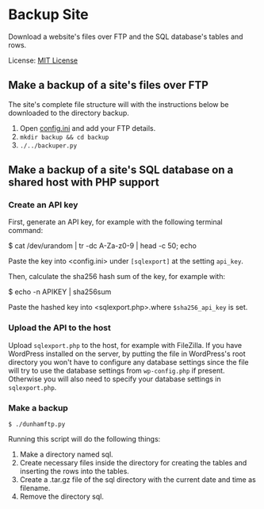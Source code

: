 # Backup Site

Download a website's files over FTP and the SQL database's tables and rows.

License: [MIT License](LICENSE)

## Make a backup of a site's files over FTP

The site's complete file structure will with the instructions below be
downloaded to the directory backup.

1. Open [config.ini](config.ini) and add your FTP details.
2. `mkdir backup && cd backup`
3. `./../backuper.py`

## Make a backup of a site's SQL database on a shared host with PHP support

### Create an API key

First, generate an API key, for example with the following terminal command:

   $ cat /dev/urandom | tr -dc A-Za-z0-9 | head -c 50; echo

Paste the key into <config.ini> under `[sqlexport]` at the setting `api_key`.

Then, calculate the sha256 hash sum of the key, for example with:

   $ echo -n APIKEY | sha256sum

Paste the hashed key into <sqlexport.php>.where `$sha256_api_key` is set.

### Upload the API to the host

Upload `sqlexport.php` to the host, for example with FileZilla. If you have
WordPress installed on the server, by putting the file in WordPress's root
directory you won't have to configure any database settings since the file will
try to use the database settings from `wp-config.php` if present. Otherwise you
will also need to specify your database settings in `sqlexport.php`.

### Make a backup

    $ ./dunhamftp.py

Running this script will do the following things:

1. Make a directory named sql.
2. Create necessary files inside the directory for creating the tables and
   inserting the rows into the tables.
3. Create a .tar.gz file of the sql directory with the current date and time as
   filename.
4. Remove the directory sql.

